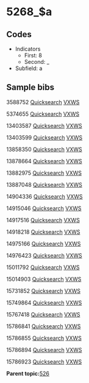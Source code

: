 # 5268\_$a

## Codes

-   Indicators
    -   First: 8
    -   Second: \_
-   Subfield: a

## Sample bibs

3588752 [Quicksearch](https://search.library.yale.edu/catalog/3588752) [VXWS](http://prodorbis.library.yale.edu:7014/vxws/GetHoldingsService?bibId=3588752)

5374655 [Quicksearch](https://search.library.yale.edu/catalog/5374655) [VXWS](http://prodorbis.library.yale.edu:7014/vxws/GetHoldingsService?bibId=5374655)

13403587 [Quicksearch](https://search.library.yale.edu/catalog/13403587) [VXWS](http://prodorbis.library.yale.edu:7014/vxws/GetHoldingsService?bibId=13403587)

13403599 [Quicksearch](https://search.library.yale.edu/catalog/13403599) [VXWS](http://prodorbis.library.yale.edu:7014/vxws/GetHoldingsService?bibId=13403599)

13858350 [Quicksearch](https://search.library.yale.edu/catalog/13858350) [VXWS](http://prodorbis.library.yale.edu:7014/vxws/GetHoldingsService?bibId=13858350)

13878664 [Quicksearch](https://search.library.yale.edu/catalog/13878664) [VXWS](http://prodorbis.library.yale.edu:7014/vxws/GetHoldingsService?bibId=13878664)

13882975 [Quicksearch](https://search.library.yale.edu/catalog/13882975) [VXWS](http://prodorbis.library.yale.edu:7014/vxws/GetHoldingsService?bibId=13882975)

13887048 [Quicksearch](https://search.library.yale.edu/catalog/13887048) [VXWS](http://prodorbis.library.yale.edu:7014/vxws/GetHoldingsService?bibId=13887048)

14904336 [Quicksearch](https://search.library.yale.edu/catalog/14904336) [VXWS](http://prodorbis.library.yale.edu:7014/vxws/GetHoldingsService?bibId=14904336)

14915046 [Quicksearch](https://search.library.yale.edu/catalog/14915046) [VXWS](http://prodorbis.library.yale.edu:7014/vxws/GetHoldingsService?bibId=14915046)

14917516 [Quicksearch](https://search.library.yale.edu/catalog/14917516) [VXWS](http://prodorbis.library.yale.edu:7014/vxws/GetHoldingsService?bibId=14917516)

14918218 [Quicksearch](https://search.library.yale.edu/catalog/14918218) [VXWS](http://prodorbis.library.yale.edu:7014/vxws/GetHoldingsService?bibId=14918218)

14975166 [Quicksearch](https://search.library.yale.edu/catalog/14975166) [VXWS](http://prodorbis.library.yale.edu:7014/vxws/GetHoldingsService?bibId=14975166)

14976423 [Quicksearch](https://search.library.yale.edu/catalog/14976423) [VXWS](http://prodorbis.library.yale.edu:7014/vxws/GetHoldingsService?bibId=14976423)

15011792 [Quicksearch](https://search.library.yale.edu/catalog/15011792) [VXWS](http://prodorbis.library.yale.edu:7014/vxws/GetHoldingsService?bibId=15011792)

15014903 [Quicksearch](https://search.library.yale.edu/catalog/15014903) [VXWS](http://prodorbis.library.yale.edu:7014/vxws/GetHoldingsService?bibId=15014903)

15731852 [Quicksearch](https://search.library.yale.edu/catalog/15731852) [VXWS](http://prodorbis.library.yale.edu:7014/vxws/GetHoldingsService?bibId=15731852)

15749864 [Quicksearch](https://search.library.yale.edu/catalog/15749864) [VXWS](http://prodorbis.library.yale.edu:7014/vxws/GetHoldingsService?bibId=15749864)

15767418 [Quicksearch](https://search.library.yale.edu/catalog/15767418) [VXWS](http://prodorbis.library.yale.edu:7014/vxws/GetHoldingsService?bibId=15767418)

15786841 [Quicksearch](https://search.library.yale.edu/catalog/15786841) [VXWS](http://prodorbis.library.yale.edu:7014/vxws/GetHoldingsService?bibId=15786841)

15786855 [Quicksearch](https://search.library.yale.edu/catalog/15786855) [VXWS](http://prodorbis.library.yale.edu:7014/vxws/GetHoldingsService?bibId=15786855)

15786894 [Quicksearch](https://search.library.yale.edu/catalog/15786894) [VXWS](http://prodorbis.library.yale.edu:7014/vxws/GetHoldingsService?bibId=15786894)

15786923 [Quicksearch](https://search.library.yale.edu/catalog/15786923) [VXWS](http://prodorbis.library.yale.edu:7014/vxws/GetHoldingsService?bibId=15786923)

**Parent topic:**[526](../../tags/526/526.md)

